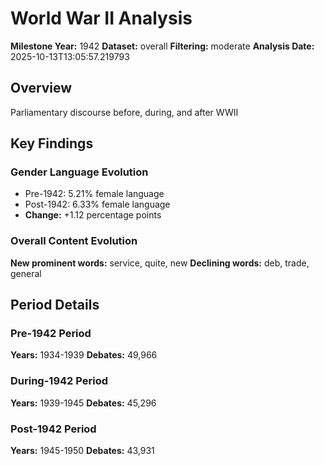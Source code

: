 # World War II Analysis

**Milestone Year:** 1942
**Dataset:** overall
**Filtering:** moderate
**Analysis Date:** 2025-10-13T13:05:57.219793

## Overview

Parliamentary discourse before, during, and after WWII

## Key Findings

### Gender Language Evolution
- Pre-1942: 5.21% female language
- Post-1942: 6.33% female language
- **Change:** +1.12 percentage points

### Overall Content Evolution
**New prominent words:** service, quite, new
**Declining words:** deb, trade, general

## Period Details

### Pre-1942 Period
**Years:** 1934-1939
**Debates:** 49,966

### During-1942 Period
**Years:** 1939-1945
**Debates:** 45,296

### Post-1942 Period
**Years:** 1945-1950
**Debates:** 43,931

